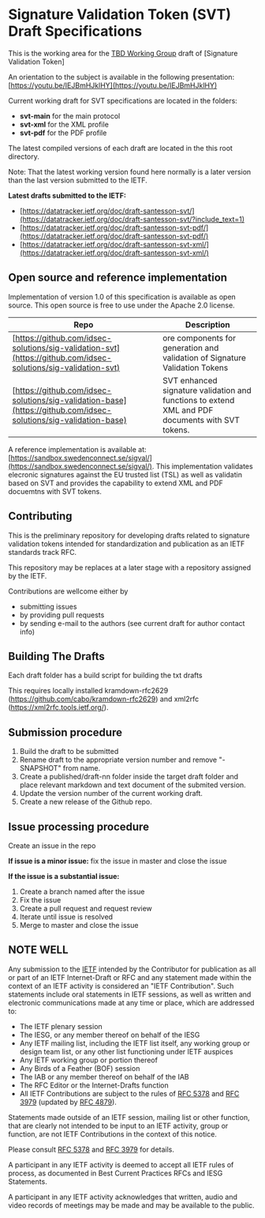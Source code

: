 
Signature Validation Token (SVT) Draft Specifications
=============================

This is the working area for the [TBD Working Group]() draft of [Signature Validation Token]

An orientation to the subject is available in the following presentation: [https://youtu.be/IEJBmHJklHY](https://youtu.be/IEJBmHJklHY)

Current working draft for SVT specifications are located in the folders:

- **svt-main** for the main protocol
- **svt-xml** for the XML profile
- **svt-pdf** for the PDF profile

The latest compiled versions of each draft are located in the this root directory.

Note: That the latest working version found here normally is a later version than the last version submitted to the IETF.

**Latest drafts submitted to the IETF:**

- [https://datatracker.ietf.org/doc/draft-santesson-svt/](https://datatracker.ietf.org/doc/draft-santesson-svt/?include_text=1)
- [https://datatracker.ietf.org/doc/draft-santesson-svt-pdf/](https://datatracker.ietf.org/doc/draft-santesson-svt-pdf/)
- [https://datatracker.ietf.org/doc/draft-santesson-svt-xml/](https://datatracker.ietf.org/doc/draft-santesson-svt-xml/)

## Open source and reference implementation
Implementation of version 1.0 of this specification is available as open source. This open source is free to use under the Apache 2.0 license.

Repo | Description
---|---
[https://github.com/idsec-solutions/sig-validation-svt](https://github.com/idsec-solutions/sig-validation-svt) | ore components for generation and validation of Signature Validation Tokens
[https://github.com/idsec-solutions/sig-validation-base](https://github.com/idsec-solutions/sig-validation-base)  |  SVT enhanced signature validation and functions to extend XML and PDF documents with SVT tokens.

A reference implementation is available at: [https://sandbox.swedenconnect.se/sigval/](https://sandbox.swedenconnect.se/sigval/). This implementation validates elecronic signatures against the EU trusted list (TSL) as well as validatin based on SVT and provides the capability to extend XML and PDF docuemtns with SVT tokens.


Contributing
------------

This is the preliminary repository for developing drafts related to signature validation tokens intended for standardization and publication as an IETF standards track RFC.

This repository may be replaces at a later stage with a repository assigned by the IETF.

Contributions are wellcome either by

- submitting issues
- by providing pull requests
- by sending e-mail to the authors (see current draft for author contact info)

Building The Drafts
------------------

Each draft folder has a build script for building the txt drafts

This requires locally installed kramdown-rfc2629 (https://github.com/cabo/kramdown-rfc2629)
and xml2rfc (https://xml2rfc.tools.ietf.org/).

Submission procedure
------------------

1. Build the draft to be submitted
2. Rename draft to the appropriate version number and remove "-SNAPSHOT" from name.
3. Create a published/draft-nn folder inside the target draft folder and place relevant markdown and text document of the submited version.
4. Update the version number of the current working draft.
5. Create a new release of the Github repo.


Issue processing procedure
------------------

Create an issue in the repo

**If issue is a minor issue:** fix the issue in master and close the issue

**If the issue is a substantial issue:**
  1. Create a branch named after the issue
  2. Fix the issue
  3. Create a pull request and request review
  4. Iterate until issue is resolved
  5. Merge to master and close the issue


NOTE WELL
---------

Any submission to the [IETF](https://www.ietf.org/) intended by the Contributor
for publication as all or part of an IETF Internet-Draft or RFC and any
statement made within the context of an IETF activity is considered an "IETF
Contribution". Such statements include oral statements in IETF sessions, as
well as written and electronic communications made at any time or place, which
are addressed to:

 * The IETF plenary session
 * The IESG, or any member thereof on behalf of the IESG
 * Any IETF mailing list, including the IETF list itself, any working group
   or design team list, or any other list functioning under IETF auspices
 * Any IETF working group or portion thereof
 * Any Birds of a Feather (BOF) session
 * The IAB or any member thereof on behalf of the IAB
 * The RFC Editor or the Internet-Drafts function
 * All IETF Contributions are subject to the rules of
   [RFC 5378](https://tools.ietf.org/html/rfc5378) and
   [RFC 3979](https://tools.ietf.org/html/rfc3979)
   (updated by [RFC 4879](https://tools.ietf.org/html/rfc4879)).

Statements made outside of an IETF session, mailing list or other function,
that are clearly not intended to be input to an IETF activity, group or
function, are not IETF Contributions in the context of this notice.

Please consult [RFC 5378](https://tools.ietf.org/html/rfc5378) and [RFC
3979](https://tools.ietf.org/html/rfc3979) for details.

A participant in any IETF activity is deemed to accept all IETF rules of
process, as documented in Best Current Practices RFCs and IESG Statements.

A participant in any IETF activity acknowledges that written, audio and video
records of meetings may be made and may be available to the public.
